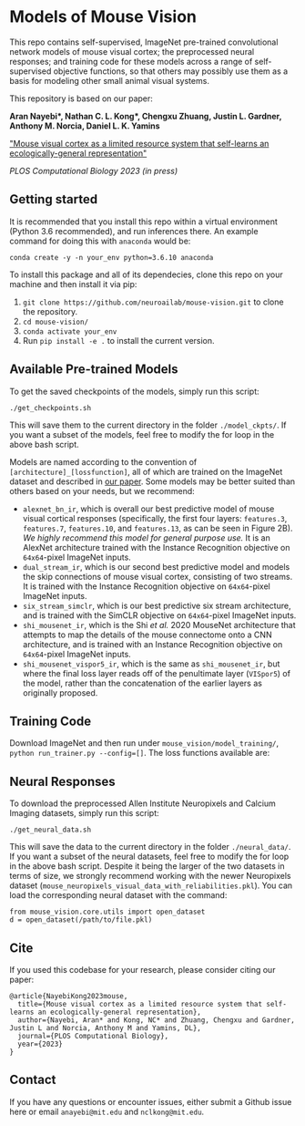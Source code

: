 # Models of Mouse Vision
This repo contains self-supervised, ImageNet pre-trained convolutional network models of mouse visual cortex; the preprocessed neural responses; and training code for these models across a range of self-supervised objective functions, so that others may possibly use them as a basis for modeling other small animal visual systems.

This repository is based on our paper:

**Aran Nayebi\*, Nathan C. L. Kong\*, Chengxu Zhuang, Justin L. Gardner, Anthony M. Norcia, Daniel L. K. Yamins**

["Mouse visual cortex as a limited resource system that self-learns an ecologically-general representation"](https://www.biorxiv.org/content/10.1101/2021.06.16.448730)

*PLOS Computational Biology 2023 (in press)*

## Getting started
It is recommended that you install this repo within a virtual environment (Python 3.6 recommended), and run inferences there.
An example command for doing this with `anaconda` would be:
```
conda create -y -n your_env python=3.6.10 anaconda
```
To install this package and all of its dependecies, clone this repo on your machine and then install it via pip:
1. `git clone https://github.com/neuroailab/mouse-vision.git` to clone the repository.
2. `cd mouse-vision/`
3. `conda activate your_env`
4. Run `pip install -e .` to install the current version.

## Available Pre-trained Models
To get the saved checkpoints of the models, simply run this script:
```
./get_checkpoints.sh
```
This will save them to the current directory in the folder `./model_ckpts/`.
If you want a subset of the models, feel free to modify the for loop in the above bash script.

Models are named according to the convention of `[architecture]_[lossfunction]`, all of which are trained on the ImageNet dataset and described in [our paper](https://www.biorxiv.org/content/10.1101/2021.06.16.448730).
Some models may be better suited than others based on your needs, but we recommend: 
- `alexnet_bn_ir`, which is overall our best predictive model of mouse visual cortical responses (specifically, the first four layers: `features.3`, `features.7`, `features.10`, and `features.13`, as can be seen in Figure 2B).
*We highly recommend this model for general purpose use.*
It is an AlexNet architecture trained with the Instance Recognition objective on `64x64`-pixel ImageNet inputs.
- `dual_stream_ir`, which is our second best predictive model and models the skip connections of mouse visual cortex, consisting of two streams.
It is trained with the Instance Recognition objective on `64x64`-pixel ImageNet inputs.
- `six_stream_simclr`, which is our best predictive six stream architecture, and is trained with the SimCLR objective on `64x64`-pixel ImageNet inputs.
- `shi_mousenet_ir`, which is the Shi *et al.* 2020 MouseNet architecture that attempts to map the details of the mouse connectome onto a CNN architecture, and is trained with an Instance Recognition objective on `64x64`-pixel ImageNet inputs.
- `shi_mousenet_vispor5_ir`, which is the same as `shi_mousenet_ir`, but where the final loss layer reads off of the penultimate layer (`VISpor5`) of the model, rather than the concatenation of the earlier layers as originally proposed.

## Training Code
Download ImageNet and then run under `mouse_vision/model_training/`,
`python run_trainer.py --config=[]`.
The loss functions available are:

## Neural Responses
To download the preprocessed Allen Institute Neuropixels and Calcium Imaging datasets, simply run this script:
```
./get_neural_data.sh
```
This will save the data to the current directory in the folder `./neural_data/`.
If you want a subset of the neural datasets, feel free to modify the for loop in the above bash script.
Despite it being the larger of the two datasets in terms of size, we strongly recommend working with the newer Neuropixels dataset (`mouse_neuropixels_visual_data_with_reliabilities.pkl`).
You can load the corresponding neural dataset with the command:
```
from mouse_vision.core.utils import open_dataset
d = open_dataset(/path/to/file.pkl)
```

## Cite
If you used this codebase for your research, please consider citing our paper:
```
@article{NayebiKong2023mouse,
  title={Mouse visual cortex as a limited resource system that self-learns an ecologically-general representation},
  author={Nayebi, Aran* and Kong, NC* and Zhuang, Chengxu and Gardner, Justin L and Norcia, Anthony M and Yamins, DL},
  journal={PLOS Computational Biology},
  year={2023}
}
```

## Contact
If you have any questions or encounter issues, either submit a Github issue here or email `anayebi@mit.edu` and `nclkong@mit.edu`.
